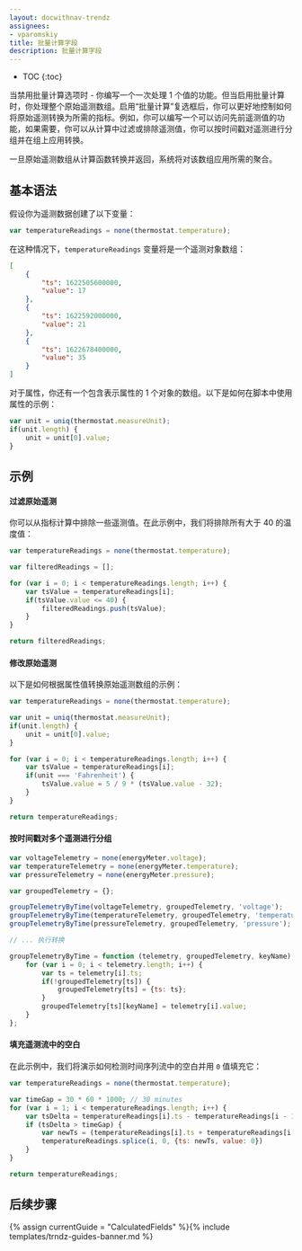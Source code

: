 ```yaml
---
layout: docwithnav-trendz
assignees:
- vparomskiy
title: 批量计算字段
description: 批量计算字段
---
```


* TOC
{:toc}


当禁用批量计算选项时 - 你编写一个一次处理 1 个值的功能。但当启用批量计算时，你处理整个原始遥测数组。启用“批量计算”复选框后，你可以更好地控制如何将原始遥测转换为所需的指标。例如，你可以编写一个可以访问先前遥测值的功能，如果需要，你可以从计算中过滤或排除遥测值，你可以按时间戳对遥测进行分组并在组上应用转换。

一旦原始遥测数组从计算函数转换并返回，系统将对该数组应用所需的聚合。

## 基本语法

假设你为遥测数据创建了以下变量：

```javascript
var temperatureReadings = none(thermostat.temperature);
```

在这种情况下，`temperatureReadings` 变量将是一个遥测对象数组：

```json
[
	{
		"ts": 1622505600000,
		"value": 17
	},
	{
		"ts": 1622592000000,
		"value": 21
	},
	{
		"ts": 1622678400000,
		"value": 35
	}
]
```

对于属性，你还有一个包含表示属性的 1 个对象的数组。以下是如何在脚本中使用属性的示例：

```javascript
var unit = uniq(thermostat.measureUnit);
if(unit.length) {
    unit = unit[0].value;
}
```

## 示例

#### 过滤原始遥测

你可以从指标计算中排除一些遥测值。在此示例中，我们将排除所有大于 40 的温度值：

```javascript
var temperatureReadings = none(thermostat.temperature);

var filteredReadings = [];

for (var i = 0; i < temperatureReadings.length; i++) {
    var tsValue = temperatureReadings[i];
    if(tsValue.value <= 40) {
        filteredReadings.push(tsValue);
    }
}

return filteredReadings;
```

#### 修改原始遥测

以下是如何根据属性值转换原始遥测数组的示例：

```javascript
var temperatureReadings = none(thermostat.temperature);

var unit = uniq(thermostat.measureUnit);
if(unit.length) {
    unit = unit[0].value;
}

for (var i = 0; i < temperatureReadings.length; i++) {
    var tsValue = temperatureReadings[i];
    if(unit === 'Fahrenheit') {
        tsValue.value = 5 / 9 * (tsValue.value - 32);
    }
}

return temperatureReadings;
```

#### 按时间戳对多个遥测进行分组

```javascript
var voltageTelemetry = none(energyMeter.voltage);
var temperatureTelemetry = none(energyMeter.temperature);
var pressureTelemetry = none(energyMeter.pressure);

var groupedTelemetry = {};

groupTelemetryByTime(voltageTelemetry, groupedTelemetry, 'voltage');
groupTelemetryByTime(temperatureTelemetry, groupedTelemetry, 'temperature');
groupTelemetryByTime(pressureTelemetry, groupedTelemetry, 'pressure');

// ... 执行转换

groupTelemetryByTime = function (telemetry, groupedTelemetry, keyName) {
    for (var i = 0; i < telemetry.length; i++) {
        var ts = telemetry[i].ts;
        if(!groupedTelemetry[ts]) {
            groupedTelemetry[ts] = {ts: ts};
        }
        groupedTelemetry[ts][keyName] = telemetry[i].value;
    }
};

```


#### 填充遥测流中的空白

在此示例中，我们将演示如何检测时间序列流中的空白并用 `0` 值填充它：

```javascript
var temperatureReadings = none(thermostat.temperature);

var timeGap = 30 * 60 * 1000; // 30 minutes
for (var i = 1; i < temperatureReadings.length; i++) {
    var tsDelta = temperatureReadings[i].ts - temperatureReadings[i - 1].ts;
    if (tsDelta > timeGap) {
        var newTs = (temperatureReadings[i].ts + temperatureReadings[i - 1].ts) / 2;
        temperatureReadings.splice(i, 0, {ts: newTs, value: 0})
    }
}

return temperatureReadings;
``` 

## 后续步骤

{% assign currentGuide = "CalculatedFields" %}{% include templates/trndz-guides-banner.md %}